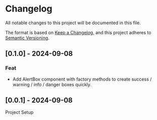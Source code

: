 # Changelog

All notable changes to this project will be documented in this file.

The format is based on [Keep a Changelog](https://keepachangelog.com/en/1.0.0/), and this project adheres to [Semantic Versioning](https://semver.org/spec/v2.0.0.html).

## [0.1.0] - 2024-09-08
### Feat
- Add AlertBox component with factory methods to create success / warning / info / danger boxes quickly.

## [0.0.1] - 2024-09-08

Project Setup
